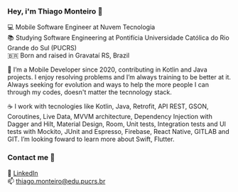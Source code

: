 ### Hey, i'm Thiago Monteiro 👋

💻  Mobile Software Engineer at Nuvem Tecnologia <br>
📚  Studying Software Engineering at Pontifícia Universidade Católica do Rio Grande do Sul (PUCRS) <br>
🇧🇷 	Born and raised in Gravataí RS, Brazil <br>


🚀  I’m a Mobile Developer since 2020, contributing in Kotlin and Java projects. I enjoy resolving problems and I’m always training to be better at it. Always seeking for evolution and ways to help the more people I can through my codes, doesn't matter the tecnnology stack.


☕   I work with tecnologies like Kotlin, Java, Retrofit, API REST, GSON, Coroutines, Live Data, MVVM architecture, Dependency Injection with Dagger and Hilt, Material Design, Room, Unit tests, Integration tests and UI tests with Mockito, JUnit and Espresso, Firebase, React Native, GITLAB and GIT.
I’m looking foward to learn more about Swift, Flutter.

### Contact me 👔

💼 [LinkedIn](https://www.linkedin.com/in/thiagomonteiro03/) <br>
📫 thiago.monteiro@edu.pucrs.br <br>
